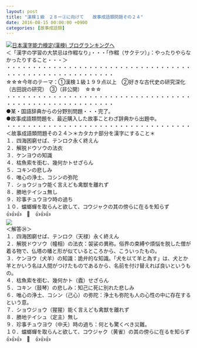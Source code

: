 ```yaml
---
layout: post
title: "漢検１級　２８ー②に向けて　　故事成語類問題その２４"
date: 2016-08-15 00:00:00 +0900
categories: [故事成語類]
---
```


[![](/syuusyuu9701/assets/images/漢検１級-２８ー②に向けて-故事成語類問題その２４-br_c_3028_1.gif)](http://blog.with2.net/link.php?1659096:3028 "日本漢字能力検定(漢検) ブログランキングへ")[日本漢字能力検定(漢検) ブログランキングへ](http://blog.with2.net/link.php?1659096:3028)  
＜「漢字の学習の大禁忌は作輟なり」・・・「作輟（サクテツ）」：やったりやらなかったりすること・・・＞  
・・・・・・・・・・・・・・・・・・・・・・・・・・・・・・・・・・・・・・・・・・・・・・・・・・・・・・・・・  
☆☆☆今年のテーマ：①漢検１級１９９点以上　②好きな古代史の研究深化（古田説の研究）　③（非公開）　☆☆☆　　  
・・・・・・・・・・・・・・・・・・・・・・・・・・・・・・・・・・・・・・・・・・・・・・・・・・・・・・・・・  
●某・国語辞典からの分野別問題・・・完了。  
●故事成語類問題を、最近購入した故事ことわざ辞典から出題中。  
・・・・・・・・・・・・・・・・・・・・・・・・・・・・・・・・・・・・  
＜故事成語類問題その２４＞＊カタカナ部分を漢字にすること＊　  
１．四海困窮せば、テンロク永く終えん  
２．解脱ドウソウの法衣  
３．ケンヨウの知識  
４．枯魚索を銜む、幾何かトせざらん  
５．コキンの悲しみ  
６．唯心の浄土、コシンの弥陀  
７．ショウジョウ能く言えども禽獣を離れず  
８．勝地テイシュ無し  
９．珍事チュウヨウ時の過ち  
１０．蟷螂蟬を取らんと欲して、コウジャクの其の傍らに在るを知らず  
👍👍👍　🐒　👍👍👍  
![](/syuusyuu9701/assets/images/漢検１級-２８ー②に向けて-故事成語類問題その２４-6ebb841904af0fb33807bc4f10c2a391.png)  
＜解答㉔＞  
１．四海困窮せば、テンロク（天禄）永く終えん  
２．解脱ドウソウ（幢相）の法衣：袈裟の異称。俗界の束縛や煩悩を脱した僧が着る物で、仏塔の幡と形が似ているところから、こういったもの。  
３．ケンヨウ（犬羊）の知識：詭弁的な知識。「犬を以て羊と為す」は、犬とか羊とかいう名は人間がつけたものであるから、名前を付け替えれば良いというもの。  
４．枯魚索を銜む、幾何かト（蠹）せざらん  
５．コキン（鼓琴）の悲しみ：知己に死に別れた悲しみ  
６．唯心の浄土、コシン（己心）の弥陀：浄土も弥陀も人の心性の中に存在するという意。  
７．ショウジョウ（猩猩）能く言えども禽獣を離れず  
８．勝地テイシュ（定主）無し  
９．珍事チュウヨウ（中夭）時の過ち：何とも驚くべき災難。  
１０．蟷螂蟬を取らんと欲して、コウジャク（黄雀）の其の傍らに在るを知らず  
👍👍👍　🐒　👍👍👍  